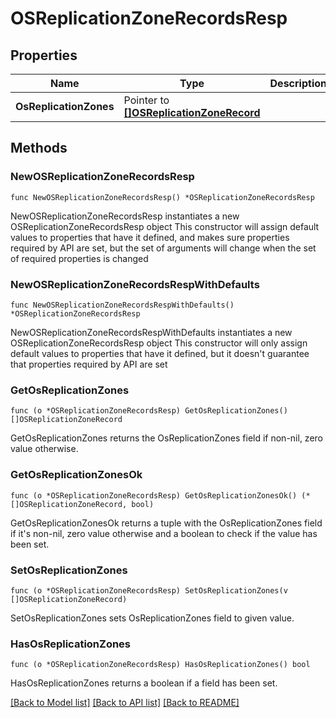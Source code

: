 # OSReplicationZoneRecordsResp

## Properties

Name | Type | Description | Notes
------------ | ------------- | ------------- | -------------
**OsReplicationZones** | Pointer to [**[]OSReplicationZoneRecord**](OSReplicationZoneRecord.md) |  | [optional] 

## Methods

### NewOSReplicationZoneRecordsResp

`func NewOSReplicationZoneRecordsResp() *OSReplicationZoneRecordsResp`

NewOSReplicationZoneRecordsResp instantiates a new OSReplicationZoneRecordsResp object
This constructor will assign default values to properties that have it defined,
and makes sure properties required by API are set, but the set of arguments
will change when the set of required properties is changed

### NewOSReplicationZoneRecordsRespWithDefaults

`func NewOSReplicationZoneRecordsRespWithDefaults() *OSReplicationZoneRecordsResp`

NewOSReplicationZoneRecordsRespWithDefaults instantiates a new OSReplicationZoneRecordsResp object
This constructor will only assign default values to properties that have it defined,
but it doesn't guarantee that properties required by API are set

### GetOsReplicationZones

`func (o *OSReplicationZoneRecordsResp) GetOsReplicationZones() []OSReplicationZoneRecord`

GetOsReplicationZones returns the OsReplicationZones field if non-nil, zero value otherwise.

### GetOsReplicationZonesOk

`func (o *OSReplicationZoneRecordsResp) GetOsReplicationZonesOk() (*[]OSReplicationZoneRecord, bool)`

GetOsReplicationZonesOk returns a tuple with the OsReplicationZones field if it's non-nil, zero value otherwise
and a boolean to check if the value has been set.

### SetOsReplicationZones

`func (o *OSReplicationZoneRecordsResp) SetOsReplicationZones(v []OSReplicationZoneRecord)`

SetOsReplicationZones sets OsReplicationZones field to given value.

### HasOsReplicationZones

`func (o *OSReplicationZoneRecordsResp) HasOsReplicationZones() bool`

HasOsReplicationZones returns a boolean if a field has been set.


[[Back to Model list]](../README.md#documentation-for-models) [[Back to API list]](../README.md#documentation-for-api-endpoints) [[Back to README]](../README.md)


